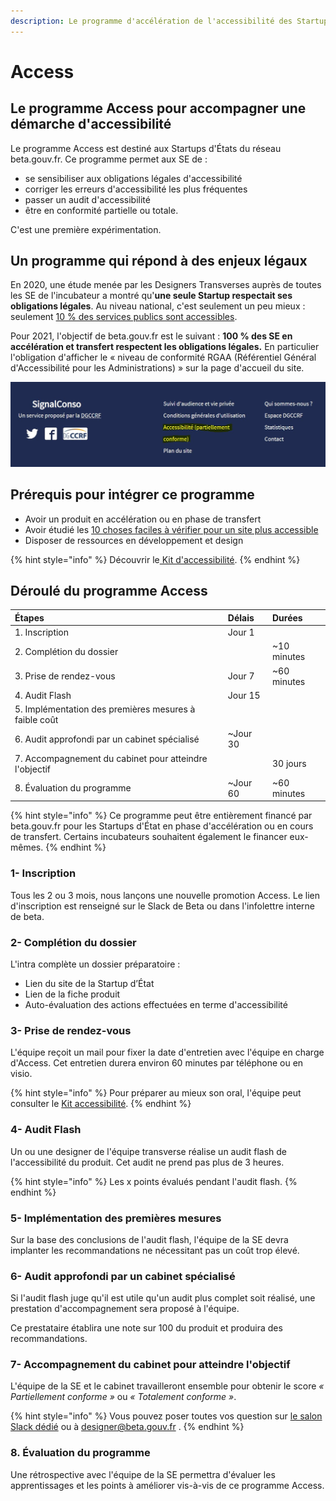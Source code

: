 ```yaml
---
description: Le programme d'accélération de l'accessibilité des Startups d'État.
---
```


# Access

## Le programme Access pour accompagner une démarche d'accessibilité

Le programme Access est destiné aux Startups d'États du réseau beta.gouv.fr.  Ce programme permet aux SE de :

* se sensibiliser aux obligations légales d'accessibilité
* corriger les erreurs d'accessibilité les plus fréquentes 
* passer un audit d'accessibilité
* être en conformité partielle ou totale.

C'est une première expérimentation.

## Un programme qui répond à des enjeux légaux

En 2020, une étude menée par les Designers Transverses auprès de toutes les SE de l'incubateur a montré qu'**une seule Startup respectait ses obligations légales**. Au niveau national, c'est seulement un peu mieux : seulement [10 % des services publics sont accessibles](https://observatoire.numerique.gouv.fr/).

Pour 2021, l'objectif de beta.gouv.fr est le suivant : **100 % des SE en accélération et transfert respectent les obligations légales.** En particulier l'obligation d'afficher le « niveau de conformité  RGAA \(Référentiel Général d'Accessibilité pour les Administrations\) » sur la page d'accueil du site.

![SignalConso affiche &quot;partiellement conforme&quot; sur toutes les pages de son service](../../../.gitbook/assets/signal-conso-access.png)

## Prérequis pour intégrer ce programme

* Avoir un produit en accélération ou en phase de transfert
* Avoir étudié les [10 choses faciles à vérifier pour un site plus accessible](https://doc.incubateur.net/design/nos-rendez-vous-design/formation/accessibilite/10-choses-faciles-a-verifier-pour-un-site-plus-accessible)
* Disposer de ressources en développement et design

{% hint style="info" %}
Découvrir le[ Kit d'accessibilité](https://doc.incubateur.net/design/ressources-design/kit-accessibilite).
{% endhint %}

## Déroulé du programme Access

| Étapes | Délais | Durées |
| :--- | :--- | :--- |
|  1. Inscription | Jour 1 |  |
| 2. Complétion du dossier |  | ~10 minutes |
| 3. Prise de rendez-vous | Jour 7 | ~60 minutes |
| 4. Audit Flash | Jour 15 |  |
| 5. Implémentation des premières mesures à faible coût |  |  |
| 6. Audit approfondi par un cabinet spécialisé | ~Jour 30 |  |
| 7. Accompagnement du cabinet pour atteindre l'objectif |  | 30 jours |
| 8. Évaluation du programme | ~Jour 60 | ~60 minutes |

{% hint style="info" %}
Ce programme peut être entièrement financé par beta.gouv.fr pour les Startups d'État en phase d'accélération ou en cours de transfert. Certains incubateurs souhaitent également le financer eux-mêmes.
{% endhint %}



### 1- Inscription

Tous les 2 ou 3 mois, nous lançons une nouvelle promotion Access. Le lien d'inscription est renseigné sur le Slack de Beta ou dans l'infolettre interne de beta.

### 2- Complétion du dossier

L'intra complète un dossier préparatoire  :

* Lien du site de la Startup d’État
* Lien de la fiche produit
* Auto-évaluation des actions effectuées en terme d'accessibilité

### 3- Prise de rendez-vous

L'équipe reçoit un mail pour fixer la date d'entretien avec l'équipe en charge d'Access. Cet entretien durera environ 60 minutes par téléphone ou en visio.

{% hint style="info" %}
Pour préparer au mieux son oral, l'équipe peut consulter le [Kit accessibilité](https://doc.incubateur.net/design/ressources-design/kit-accessibilite).
{% endhint %}

### 4- Audit Flash

Un ou une designer de l'équipe transverse réalise un audit flash de l'accessibilité du produit. Cet audit ne prend pas plus de 3 heures. 

{% hint style="info" %}
Les x points évalués pendant l'audit flash.
{% endhint %}

### 5- Implémentation des premières mesures

Sur la base des conclusions de l'audit flash, l'équipe de la SE devra implanter les recommandations ne nécessitant pas un coût trop élevé.

### 6- Audit approfondi par un cabinet spécialisé

Si l'audit flash juge qu'il est utile qu'un audit plus complet soit réalisé, une prestation d'accompagnement sera proposé à l'équipe. 

Ce prestataire établira une note sur 100 du produit et produira des recommandations.

### 7-  Accompagnement du cabinet pour atteindre l'objectif

L'équipe de la SE et le cabinet travailleront ensemble pour obtenir le score _« Partiellement conforme »_ ou _« Totalement conforme »_.

{% hint style="info" %}
Vous pouvez poser toutes vos question sur [le salon Slack dédié](https://startups-detat.slack.com/archives/C015LNMTTJ9) ou à designer@beta.gouv.fr .
{% endhint %}

### 8. Évaluation du programme

Une rétrospective avec l'équipe de la SE permettra d'évaluer les apprentissages et les points à améliorer vis-à-vis de ce programme Access.

